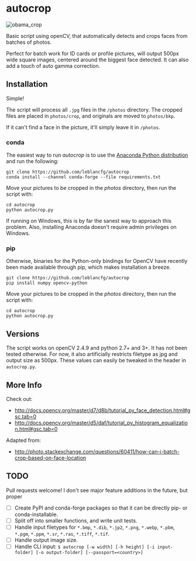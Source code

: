 # autocrop

![obama_crop](https://cloud.githubusercontent.com/assets/15659410/10975709/3e38de48-83b6-11e5-8885-d95da758ca17.png)

Basic script using openCV, that automatically detects and crops faces from batches of photos.

Perfect for batch work for ID cards or profile pictures, will output 500px wide square images, centered around the biggest face detected. It can also add a touch of auto gamma correction.

## Installation
Simple!

The script will process all `.jpg` files in the `/photos` directory. The cropped files are placed in `photos/crop`, and originals are moved to `photos/bkp`.

If it can't find a face in the picture, it'll simply leave it in `/photos`.

### conda
The easiest way to run *autocrop* is to use the [Anaconda Python distribution](https://www.anaconda.com/download/) and run the following:

    git clone https://github.com/leblancfg/autocrop
    conda install --channel conda-forge --file requirements.txt
    
Move your pictures to be cropped in the *photos* directory, then run the script with:

    cd autocrop
    python autocrop.py
    
If running on Windows, this is by far the sanest way to approach this problem. Also, installing Anaconda doesn't require admin privileges on Windows.

### pip
Otherwise, binaries for the Python-only bindings for OpenCV have recently been made available through pip, which makes installation a breeze.

    git clone https://github.com/leblancfg/autocrop
    pip install numpy opencv-python
    
Move your pictures to be cropped in the *photos* directory, then run the script with:

    cd autocrop
    python autocrop.py

## Versions
The script works on openCV 2.4.9 and python 2.7+ and 3+. It has not been tested otherwise. For now, it also artificially restricts filetype as jpg and output size as 500px. These values can easily be tweaked in the header in `autocrop.py`.

## More Info
Check out:
* http://docs.opencv.org/master/d7/d8b/tutorial_py_face_detection.html#gsc.tab=0
* http://docs.opencv.org/master/d5/daf/tutorial_py_histogram_equalization.html#gsc.tab=0

Adapted from:
* http://photo.stackexchange.com/questions/60411/how-can-i-batch-crop-based-on-face-location

## TODO
Pull requests welcome! I don't see major feature additions in the future, but proper 
* [ ] Create PyPI and conda-forge packages so that it can be directly pip- or conda-installable.
* [ ] Split off into smaller functions, and write unit tests.
* [ ] Handle input filetypes for `*.bmp`, `*.dib`, `*.jp2`, `*.png`, `*.webp`, `*.pbm`, `*.pgm`, `*.ppm`, `*.sr`, `*.ras`, `*.tiff`, `*.tif`.
* [ ] Handle output image size.
* [ ] Handle CLI input: `$ autocrop [-w width] [-h height] [-i input-folder] [-o output-folder] [--passport=<country>]`
